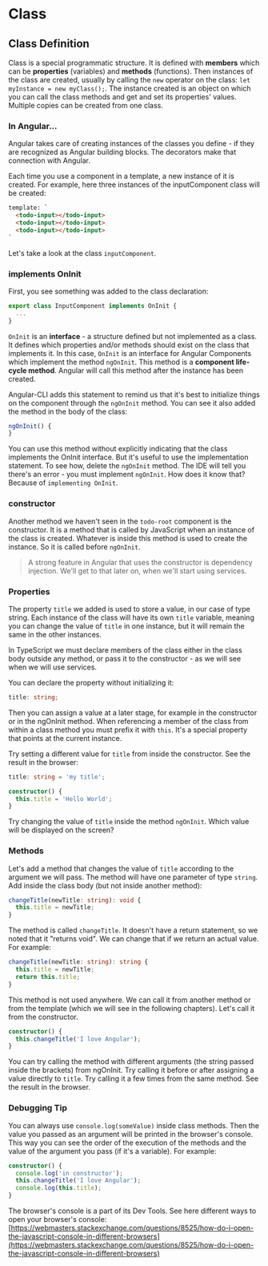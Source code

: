 # Class


## Class Definition 
Class is a special programmatic structure. It is defined with **members** which can be  **properties** (variables) and **methods** (functions). Then instances of the class are created, usually by calling the ```new``` operator on the class: ```let myInstance = new myClass();```. The instance created is an object on which you can call the class methods and get and set its properties' values. Multiple copies can be created from one class. 

### In Angular...
Angular takes care of creating instances of the classes you define - if they are recognized as Angular building blocks. The decorators make that connection with Angular. 

Each time you use a component in a template, a new instance of it is created. For example, here three instances of the inputComponent class will be created: 
```html
template: `
  <todo-input></todo-input>
  <todo-input></todo-input>
  <todo-input></todo-input>
`
```

Let's take a look at the class ```inputComponent```.

### implements OnInit

First, you see something was added to the class declaration: 
```ts
export class InputComponent implements OnInit {
  ...
}
```

`OnInit` is an **interface** - a structure defined but not implemented as a class. It defines which properties and/or methods should exist on the class that implements it. In this case, `OnInit` is an interface for Angular Components which implement the method `ngOnInit`. This method is a **component life-cycle method**. Angular will call this method after the instance has been created. 

Angular-CLI adds this statement to remind us that it's best to initialize things on the component through the `ngOnInit` method. You can see it also added the method in the body of the class:

```ts
ngOnInit() {
}
```

You can use this method without explicitly indicating that the class implements the OnInit interface. But it's useful to use the implementation statement. To see how, delete the `ngOnInit` method. The IDE will tell you there's an error - you must implement `ngOnInit`. How does it know that? Because of `implementing OnInit`.

### constructor

Another method we haven't seen in the `todo-root` component is the constructor. It is a method that is called by JavaScript when an instance of the class is created. Whatever is inside this method is used to create the instance. So it is called before `ngOnInit`. 
> A strong feature in Angular that uses the constructor is dependency injection. We'll get to that later on, when we'll start using services.

### Properties
The property `title` we added is used to store a value, in our case of type string. Each instance of the class will have its own `title` variable, meaning you can change the value of `title` in one instance, but it will remain the same in the other instances. 

In TypeScript we must declare members of the class either in the class body outside any method, or pass it to the constructor - as we will see when we will use services. 

You can declare the property without initializing it:
```ts
title: string;
```
Then you can assign a value at a later stage, for example in the constructor or in the ngOnInit method. When referencing a member of the class from within a class method you must prefix it with `this`. It's a special property that points at the current instance. 

Try setting a different value for `title` from inside the constructor. See the result in the browser:

```ts
title: string = 'my title';

constructor() { 
  this.title = 'Hello World';
}
```

Try changing the value of `title` inside the method `ngOnInit`. Which value will be displayed on the screen?

### Methods

Let's add a method that changes the value of `title` according to the argument we will pass. The method will have one parameter of type `string`. Add inside the class body (but not inside another method):

```ts
changeTitle(newTitle: string): void {
  this.title = newTitle;
}
```

The method is called `changeTitle`. It doesn't have a return statement, so we noted that it "returns void". We can change that if we return an actual value. For example: 

```ts
changeTitle(newTitle: string): string {
  this.title = newTitle;
  return this.title;
}
```

This method is not used anywhere. We can call it from another method or from the template (which we will see in the following chapters). Let's call it from the constructor.

```ts
constructor() { 
  this.changeTitle('I love Angular');
}
```

You can try calling the method with different arguments (the string passed inside the brackets) from ngOnInit. Try calling it before or after assigning a value directly to `title`. Try calling it a few times from the same method. See the result in the browser. 

### Debugging Tip
You can always use `console.log(someValue)` inside class methods. Then the value you passed as an argument will be printed in the browser's console. This way you can see the order of the execution of the methods and the value of the argument you pass (if it's a variable). For example: 

```ts
constructor() { 
  console.log('in constructor');
  this.changeTitle('I love Angular');
  console.log(this.title);
}
```

The browser's console is a part of its Dev Tools. See here different ways to open your browser's console: [https://webmasters.stackexchange.com/questions/8525/how-do-i-open-the-javascript-console-in-different-browsers](https://webmasters.stackexchange.com/questions/8525/how-do-i-open-the-javascript-console-in-different-browsers)

